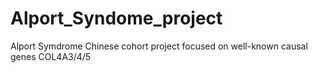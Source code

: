 # Alport_Syndome_project
Alport Symdrome Chinese cohort project focused on well-known causal genes COL4A3/4/5
